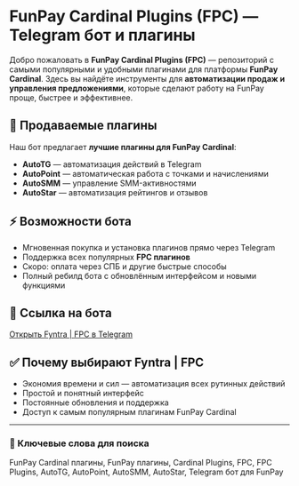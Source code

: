 # FunPay Cardinal Plugins (FPC) — Telegram бот и плагины

Добро пожаловать в **FunPay Cardinal Plugins (FPC)** — репозиторий с самыми популярными и удобными плагинами для платформы **FunPay Cardinal**. Здесь вы найдёте инструменты для **автоматизации продаж и управления предложениями**, которые сделают работу на FunPay проще, быстрее и эффективнее.  

## 🚀 Продаваемые плагины

Наш бот предлагает **лучшие плагины для FunPay Cardinal**:  

- **AutoTG** — автоматизация действий в Telegram  
- **AutoPoint** — автоматическая работа с точками и начислениями  
- **AutoSMM** — управление SMM-активностями  
- **AutoStar** — автоматизация рейтингов и отзывов  

## ⚡ Возможности бота

- Мгновенная покупка и установка плагинов прямо через Telegram  
- Поддержка всех популярных **FPC плагинов**  
- Скоро: оплата через СПБ и другие быстрые способы  
- Полный ребилд бота с обновлённым интерфейсом и новыми функциями  

## 🔗 Ссылка на бота

[Открыть Fyntra | FPC в Telegram](https://t.me/FyntraFPC_bot)

## ✅ Почему выбирают Fyntra | FPC

- Экономия времени и сил — автоматизация всех рутинных действий  
- Простой и понятный интерфейс  
- Постоянные обновления и поддержка  
- Доступ к самым популярным плагинам FunPay Cardinal  

---

### 🔑 Ключевые слова для поиска

FunPay Cardinal плагины, FunPay плагины, Cardinal Plugins, FPC, FPC Plugins, AutoTG, AutoPoint, AutoSMM, AutoStar, Telegram бот для FunPay
